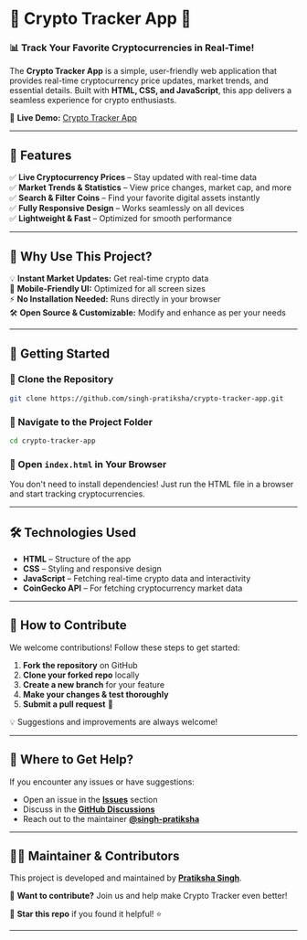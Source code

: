 # 🚀 Crypto Tracker App 🚀 


### 📊 Track Your Favorite Cryptocurrencies in Real-Time!  

The **Crypto Tracker App** is a simple, user-friendly web application that provides real-time cryptocurrency price updates, market trends, and essential details. Built with **HTML, CSS, and JavaScript**, this app delivers a seamless experience for crypto enthusiasts.  

🔗 **Live Demo:** [Crypto Tracker App](https://singh-pratiksha.github.io/crypto-tracker-app/index.html)

--- 

## 🌟 Features  

✅ **Live Cryptocurrency Prices** – Stay updated with real-time data  
✅ **Market Trends & Statistics** – View price changes, market cap, and more  
✅ **Search & Filter Coins** – Find your favorite digital assets instantly  
✅ **Fully Responsive Design** – Works seamlessly on all devices  
✅ **Lightweight & Fast** – Optimized for smooth performance  

---

## 📌 Why Use This Project?  

💡 **Instant Market Updates:** Get real-time crypto data  
📱 **Mobile-Friendly UI:** Optimized for all screen sizes  
⚡ **No Installation Needed:** Runs directly in your browser  
🛠️ **Open Source & Customizable:** Modify and enhance as per your needs  

---

## 🚀 Getting Started  

### 🔹 Clone the Repository  
```sh
git clone https://github.com/singh-pratiksha/crypto-tracker-app.git
```

### 🔹 Navigate to the Project Folder  
```sh
cd crypto-tracker-app
```

### 🔹 Open `index.html` in Your Browser  
You don't need to install dependencies! Just run the HTML file in a browser and start tracking cryptocurrencies.  

---

## 🛠 Technologies Used  

- **HTML** – Structure of the app  
- **CSS** – Styling and responsive design  
- **JavaScript** – Fetching real-time crypto data and interactivity  
- **CoinGecko API** – For fetching cryptocurrency market data  

---

## 🤝 How to Contribute  

We welcome contributions! Follow these steps to get started:  

1. **Fork the repository** on GitHub  
2. **Clone your forked repo** locally  
3. **Create a new branch** for your feature  
4. **Make your changes & test thoroughly**  
5. **Submit a pull request** 🚀  

💡 Suggestions and improvements are always welcome!  

---

## 💬 Where to Get Help?  

If you encounter any issues or have suggestions:  

- Open an issue in the **[Issues](https://github.com/singh-pratiksha/crypto-tracker-app/issues)** section  
- Discuss in the **[GitHub Discussions](https://github.com/singh-pratiksha/crypto-tracker-app/discussions)**  
- Reach out to the maintainer **[@singh-pratiksha](https://github.com/singh-pratiksha)**  

---

## 👨‍💻 Maintainer & Contributors  

This project is developed and maintained by **[Pratiksha Singh](https://github.com/singh-pratiksha)**.  

👥 **Want to contribute?** Join us and help make Crypto Tracker even better!  

🚀 **Star this repo** if you found it helpful! ⭐  

---
